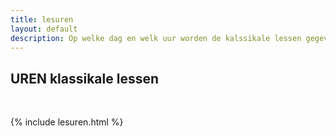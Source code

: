 ```yaml
---
title: lesuren
layout: default
description: Op welke dag en welk uur worden de kalssikale lessen gegeven.
---
```


<main id="top">
<section class="lesuren" id="lesuren">
  <div class="row">
    <h2>UREN klassikale lessen</h2>
    <br>
  </div>

  {% include lesuren.html %}
  <!-- hier moeten de lesuren terug komen te staan -->


</section>
</main>
